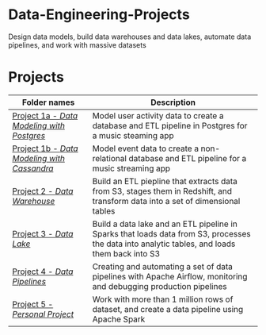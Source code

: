 # Data-Engineering-Projects
Design data models, build data warehouses and data lakes, automate data pipelines, and work with massive datasets

# Projects


**Folder names** | **Description**
----------------- | ---------------
[Project 1a - *Data Modeling with Postgres*](https://github.com/cathydo178/Udacity-Data-Engineering-Projects/tree/master/Project%201a%20-%20Data%20Modeling%20with%20PostgresSQL) | Model user activity data to create a database and ETL pipeline in Postgres for a music steaming app
[Project 1b - *Data Modeling with Cassandra*](https://github.com/cathydo178/Udacity-Data-Engineering-Projects/tree/master/Project%201b%20-%20Data%20Modeling%20with%20Cassandra) | Model event data to create a non-relational database and ETL pipeline for a music streaming app
[Project 2 - *Data Warehouse*](https://github.com/cathydo178/Udacity-Data-Engineering-Projects/tree/master/Project%202%20-%20Data%20Warehouse) | Build an ETL piepline that extracts data from S3, stages them in Redshift, and transform data into a set of dimensional tables
[Project 3 - *Data Lake*](https://github.com/cathydo178/Udacity-Data-Engineering-Projects/tree/master/Project%203%20-%20Data%20Lake) | Build a data lake and an ETL pipeline in Sparks that loads data from S3, processes the data into analytic tables, and loads them back into S3
[Project 4 - *Data Pipelines*](https://github.com/cathydo178/Udacity-Data-Engineering-Projects/tree/master/Project%204%20-%20Data%20pipeline) | Creating and automating a set of data pipelines with Apache Airflow, monitoring and debugging production pipelines
[Project 5 - *Personal Project*](https://github.com/cathydo178/Udacity-Data-Engineering-Projects/tree/master/Project%205%20-%20Capstone%20Project) | Work with more than 1 million rows of dataset, and create a data pipeline using Apache Spark
